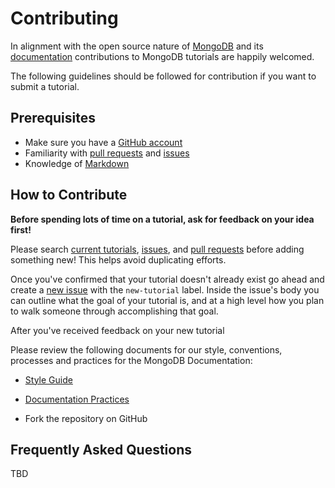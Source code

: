 Contributing
============

In alignment with the open source nature of
[MongoDB](https://github.com/mongodb/mongo) and its
[documentation](https://github.com/mongodb/docs) contributions to MongoDB
tutorials are happily welcomed.

The following guidelines should be followed for contribution if you want to
submit a tutorial.

Prerequisites
-------------

* Make sure you have a [GitHub account](https://github.com/join)
* Familiarity with [pull requests](https://help.github.com/articles/about-pull-requests/)
  and [issues](https://guides.github.com/features/issues/)
* Knowledge of [Markdown](https://guides.github.com/features/mastering-markdown/)

How to Contribute
-----------------

**Before spending lots of time on a tutorial, ask for feedback on your idea
first!**

Please search [current tutorials](tutorials/), [issues](../../issues/), and
[pull requests](../../pulls/) before adding something new! This helps avoid
duplicating efforts.

Once you've confirmed that your tutorial doesn't already exist go ahead and
create a [new issue](../../issues/new) with the `new-tutorial` label. Inside
the issue's body you can outline what the goal of your tutorial is, and at a
high level how you plan to walk someone through accomplishing that goal.

After you've received feedback on your new tutorial 

Please review the following documents for our style, conventions, processes and
practices for the MongoDB Documentation:

* [Style Guide](https://docs.mongodb.com/manual/meta/style-guide/)
* [Documentation Practices](https://docs.mongodb.com/manual/meta/practices/)


* Fork the repository on GitHub

Frequently Asked Questions
--------------------------

TBD
